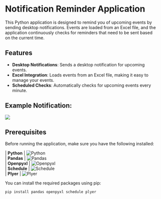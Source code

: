 # Notification Reminder Application

This Python application is designed to remind you of upcoming events by sending desktop notifications. Events are loaded from an Excel file, and the application continuously checks for reminders that need to be sent based on the current time.

## Features

- **Desktop Notifications**: Sends a desktop notification for upcoming events.
- **Excel Integration**: Loads events from an Excel file, making it easy to manage your events.
- **Scheduled Checks**: Automatically checks for upcoming events every minute.
## Example Notification:

<img src="Screenshot(94).png">


## Prerequisites

Before running the application, make sure you have the following installed:

| **Python**    | ![Python](https://img.shields.io/badge/Python-306998?style=for-the-badge&logo=python&logoColor=white&color=306998) <br>
| **Pandas**    | ![Pandas](https://img.shields.io/badge/Pandas-150458?style=for-the-badge&logo=pandas&logoColor=white&color=150458) <br>
| **Openpyxl**  | ![Openpyxl](https://img.shields.io/badge/Openpyxl-215732?style=for-the-badge&color=215732) <br>
| **Schedule**  | ![Schedule](https://img.shields.io/badge/Schedule-0A9396?style=for-the-badge&color=0A9396) <br>
| **Plyer**     | ![Plyer](https://img.shields.io/badge/Plyer-FF6F61?style=for-the-badge&color=FF6F61) 

You can install the required packages using pip:

```bash
pip install pandas openpyxl schedule plyer
